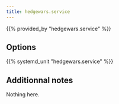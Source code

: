 ```yaml
---
title: hedgewars.service
---
```


{{% provided_by "hedgewars.service" %}}

## Options

{{% systemd_unit "hedgewars.service" %}}

## Additionnal notes

Nothing here.